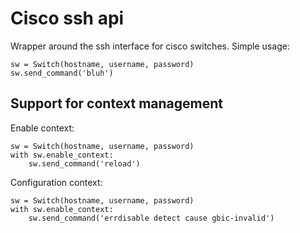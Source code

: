 # Cisco ssh api

Wrapper around the ssh interface for cisco switches.
Simple usage:

    sw = Switch(hostname, username, password)
    sw.send_command('bluh')

## Support for context management

Enable context:

    sw = Switch(hostname, username, password)
    with sw.enable_context:
        sw.send_command('reload')

Configuration context:

    sw = Switch(hostname, username, password)
    with sw.enable_context:
        sw.send_command('errdisable detect cause gbic-invalid')
